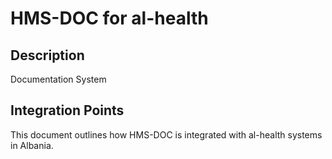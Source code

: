 # HMS-DOC for al-health

## Description

Documentation System

## Integration Points

This document outlines how HMS-DOC is integrated with al-health systems in Albania.
